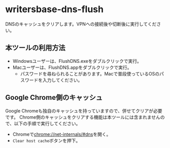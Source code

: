 # writersbase-dns-flush

DNSのキャッシュをクリアします。VPNへの接続後や切断後に実行してください。

## 本ツールの利用方法

- Windowsユーザーは、FlushDNS.exeをダブルクリックで実行。
- Macユーザーは、FlushDNS.appをダブルクリックで実行。
  - パスワードを尋ねられることがあります。Macで普段使っているOSのパスワードを入力してください。

## Google Chrome側のキャッシュ

Google Chromeも独自のキャッシュを持っていますので、併せてクリアが必要です。
Chrome側のキャッシュをクリアする機能は本ツールには含まれませんので、以下の手順で実行してください。

- Chromeで[chrome://net-internals/#dns](chrome://net-internals/#dns)を開く。
- `Clear host cache`ボタンを押下。
